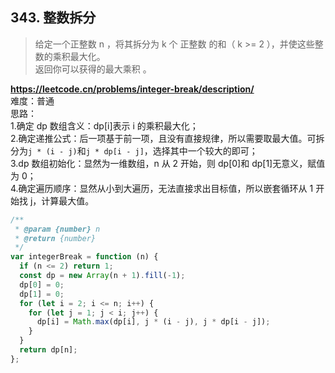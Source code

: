 ## 343. 整数拆分

> 给定一个正整数 n ，将其拆分为 k 个 正整数 的和（ k >= 2 ），并使这些整数的乘积最大化。  
> 返回你可以获得的最大乘积 。

**https://leetcode.cn/problems/integer-break/description/**  
难度：普通  
思路：  
1.确定 dp 数组含义：dp[i]表示 i 的乘积最大化；  
2.确定递推公式：后一项基于前一项，且没有直接规律，所以需要取最大值。可拆分为`j * (i - j)`和`j * dp[i - j]`，选择其中一个较大的即可；  
3.dp 数组初始化：显然为一维数组，n 从 2 开始，则 dp[0]和 dp[1]无意义，赋值为 0；  
4.确定遍历顺序：显然从小到大遍历，无法直接求出目标值，所以嵌套循环从 1 开始找 j，计算最大值。

```javascript
/**
 * @param {number} n
 * @return {number}
 */
var integerBreak = function (n) {
  if (n <= 2) return 1;
  const dp = new Array(n + 1).fill(-1);
  dp[0] = 0;
  dp[1] = 0;
  for (let i = 2; i <= n; i++) {
    for (let j = 1; j < i; j++) {
      dp[i] = Math.max(dp[i], j * (i - j), j * dp[i - j]);
    }
  }
  return dp[n];
};
```
